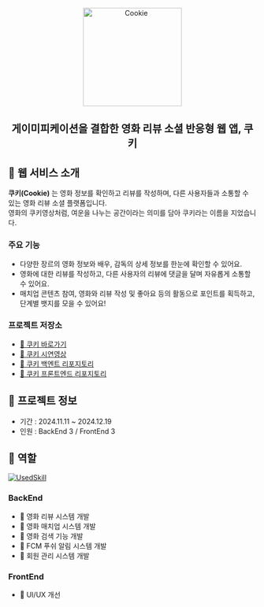 <div align="center">
  <br />
  <img src="https://github.com/user-attachments/assets/87a7c9bf-8cbc-4e1d-8c7f-71b3b430e110" alt="Cookie" width="200px" height="200px" />
  <br />
  <h2>게이미피케이션을 결합한 영화 리뷰 소셜 반응형 웹 앱, 쿠키</h2>
</div>

## 🍿 웹 서비스 소개
**쿠키(Cookie)** 는 영화 정보를 확인하고 리뷰를 작성하며, 다른 사용자들과 소통할 수 있는 영화 리뷰 소셜 플랫폼입니다.  
영화의 쿠키영상처럼, 여운을 나누는 공간이라는 의미를 담아 쿠키라는 이름을 지었습니다.  

### 주요 기능
- 다양한 장르의 영화 정보와 배우, 감독의 상세 정보를 한눈에 확인할 수 있어요.  
- 영화에 대한 리뷰를 작성하고, 다른 사용자의 리뷰에 댓글을 달며 자유롭게 소통할 수 있어요.  
- 매치업 콘텐츠 참여, 영화와 리뷰 작성 및 좋아요 등의 활동으로 포인트를 획득하고, 단계별 뱃지를 모을 수 있어요!

### 프로젝트 저장소
- [🔗 쿠키 바로가기](https://www.cookiekie.com/)
- [🔗 쿠키 시연영상](https://www.youtube.com/watch?v=hKdqe6Mb81E)
- [🔗 쿠키 백엔트 리포지토리](https://github.com/URECA-Cookie/Cookie-BE)
- [🔗 쿠키 프론트엔드 리포지토리](https://github.com/URECA-Cookie/Cookie-FE)

## 🍿 프로젝트 정보
- 기간 : 2024.11.11 ~ 2024.12.19
- 인원 : BackEnd 3 / FrontEnd 3

## 🍿 역할
[![UsedSkill](https://skillicons.dev/icons?i=github,java,js,react,vite,styledcomponents,spring,mysql,mongodb,redis)](https://skillicons.dev)
### BackEnd
- 🐯 영화 리뷰 시스템 개발
- 🐯 영화 매치업 시스템 개발
- 🐯 영화 검색 기능 개발
- 🐯 FCM 푸쉬 알림 시스템 개발
- 🐯 회원 관리 시스템 개발
### FrontEnd
- 🐯 UI/UX 개선


